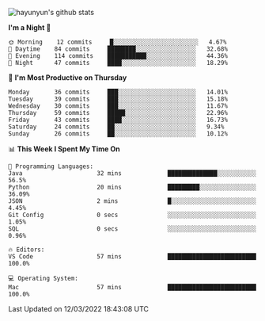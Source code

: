 
![hayunyun's github stats](https://github-readme-stats.vercel.app/api?username=hayunyun&show_icons=true)


<!--START_SECTION:waka-->
**I'm a Night 🦉** 

```text
🌞 Morning    12 commits     █░░░░░░░░░░░░░░░░░░░░░░░░   4.67% 
🌆 Daytime    84 commits     ████████░░░░░░░░░░░░░░░░░   32.68% 
🌃 Evening    114 commits    ███████████░░░░░░░░░░░░░░   44.36% 
🌙 Night      47 commits     ████░░░░░░░░░░░░░░░░░░░░░   18.29%

```
📅 **I'm Most Productive on Thursday** 

```text
Monday       36 commits     ███░░░░░░░░░░░░░░░░░░░░░░   14.01% 
Tuesday      39 commits     ███░░░░░░░░░░░░░░░░░░░░░░   15.18% 
Wednesday    30 commits     ███░░░░░░░░░░░░░░░░░░░░░░   11.67% 
Thursday     59 commits     █████░░░░░░░░░░░░░░░░░░░░   22.96% 
Friday       43 commits     ████░░░░░░░░░░░░░░░░░░░░░   16.73% 
Saturday     24 commits     ██░░░░░░░░░░░░░░░░░░░░░░░   9.34% 
Sunday       26 commits     ██░░░░░░░░░░░░░░░░░░░░░░░   10.12%

```


📊 **This Week I Spent My Time On** 

```text
💬 Programming Languages: 
Java                     32 mins             ██████████████░░░░░░░░░░░   56.5% 
Python                   20 mins             █████████░░░░░░░░░░░░░░░░   36.09% 
JSON                     2 mins              █░░░░░░░░░░░░░░░░░░░░░░░░   4.45% 
Git Config               0 secs              ░░░░░░░░░░░░░░░░░░░░░░░░░   1.05% 
SQL                      0 secs              ░░░░░░░░░░░░░░░░░░░░░░░░░   0.96%

🔥 Editors: 
VS Code                  57 mins             █████████████████████████   100.0%

💻 Operating System: 
Mac                      57 mins             █████████████████████████   100.0%

```


 Last Updated on 12/03/2022 18:43:08 UTC
<!--END_SECTION:waka-->

<!--
**hayunyun/hayunyun** is a ✨ _special_ ✨ repository because its `README.md` (this file) appears on your GitHub profile.

Here are some ideas to get you started:

- 🔭 I’m currently working on ...
- 🌱 I’m currently learning ...
- 👯 I’m looking to collaborate on ...
- 🤔 I’m looking for help with ...
- 💬 Ask me about ...
- 📫 How to reach me: ...
- 😄 Pronouns: ...
- ⚡ Fun fact: ...
-->
